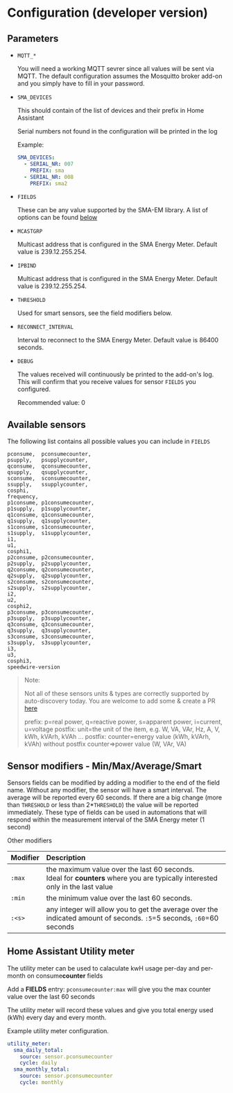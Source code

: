 # Configuration (developer version)

## Parameters

- `MQTT_*`

  You will need a working MQTT sevrer since all values will be sent via MQTT.
  The default configuration assumes the Mosquitto broker add-on and you simply have to
  fill in your password.

- `SMA_DEVICES`

  This should contain of the list of devices and their prefix in Home Assistant

  Serial numbers not found in the configuration will be printed in the log

  Example:
  ```yaml
  SMA_DEVICES:
    - SERIAL_NR: 007
      PREFIX: sma
    - SERIAL_NR: 008
      PREFIX: sma2
  ```

- `FIELDS`

  These can be any value supported by the SMA-EM library. A list of options can be found
  [below](*available-sensors)

- `MCASTGRP`

  Multicast address that is configured in the SMA Energy Meter. Default value is 239.12.255.254.

- `IPBIND`

  Multicast address that is configured in the SMA Energy Meter. Default value is 239.12.255.254.

- `THRESHOLD`

  Used for smart sensors, see the field modifiers below.

- `RECONNECT_INTERVAL`

  Interval to reconnect to the SMA Energy Meter. Default value is 86400 seconds.

- `DEBUG`

  The values received will continuously be printed to the add-on's log. This will confirm
  that you receive values for sensor `FIELDS` you configured.

  Recommended value: 0

## Available sensors

The following list contains all possible values you can include in `FIELDS`

```text
pconsume,  pconsumecounter,
psupply,   psupplycounter,
qconsume,  qconsumecounter,
qsupply,   qsupplycounter,
sconsume,  sconsumecounter,
ssupply,   ssupplycounter,
cosphi,
frequency,
p1consume, p1consumecounter,
p1supply,  p1supplycounter,
q1consume, q1consumecounter,
q1supply,  q1supplycounter,
s1consume, s1consumecounter,
s1supply,  s1supplycounter,
i1,
u1,
cosphi1,
p2consume, p2consumecounter,
p2supply,  p2supplycounter,
q2consume, q2consumecounter,
q2supply,  q2supplycounter,
s2consume, s2consumecounter,
s2supply,  s2supplycounter,
i2,
u2,
cosphi2,
p3consume, p3consumecounter,
p3supply,  p3supplycounter,
q3consume, q3consumecounter,
q3supply,  q3supplycounter,
s3consume, s3consumecounter,
s3supply,  s3supplycounter,
i3,
u3,
cosphi3,
speedwire-version
```

> Note:
>
> Not all of these sensors units & types are correctly supported by auto-discovery
> today. You are welcome to add some & create a PR [here](https://github.com/kellerza/hassio-sma-em/blob/main/sma-em/sensors.py#L21)
>
> prefix: p=real power, q=reactive power, s=apparent power, i=current, u=voltage
> postfix: unit=the unit of the item, e.g. W, VA, VAr, Hz, A, V, kWh, kVArh, kVAh ...
> postfix: counter=energy value (kWh, kVArh, kVAh)
> without postfix counter=>power value (W, VAr, VA)

## Sensor modifiers - Min/Max/Average/Smart

Sensors fields can be modified by adding a modifier to the end of the field name.
Without any modifier, the sensor will have a smart interval.
The average will be reported every 60 seconds.
If there are a big change (more than `THRESHOLD` or less than 2\*`THRESHOLD`) the value
will be reported immediately.
These type of fields can be used in automations that will respond within the measurement
interval of the SMA Energy meter (1 second)

Other modifiers

| Modifier | Description                                                                                                                        |
| -------- | :--------------------------------------------------------------------------------------------------------------------------------- |
| `:max`   | the maximum value over the last 60 seconds. <br/> Ideal for **counters** where you are typically interested only in the last value |
| `:min`   | the minimum value over the last 60 seconds.                                                                                        |
| `:<s>`   | any integer will allow you to get the average over the indicated amount of seconds. `:5`=5 seconds, `:60`=60 seconds               |

## Home Assistant Utility meter

The utility meter can be used to calaculate kwH usage per-day and per-month on
consume**counter** fields

Add a **FIELDS** entry: `pconsumecounter:max` will give you the max counter value over
the last 60 seconds

The utility meter will record these values and give you total energy used (kWh) every
day and every month.

Example utility meter configuration.

```yaml
utility_meter:
  sma_daily_total:
    source: sensor.pconsumecounter
    cycle: daily
  sma_monthly_total:
    source: sensor.pconsumecounter
    cycle: monthly
```
